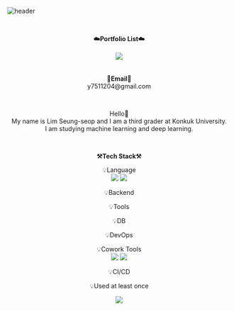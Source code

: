 ![header](https://capsule-render.vercel.app/api?type=waving&color=auto&height=300&section=header&text=welcome&fontSize=90&animation=fadeIn&fontAlignY=38&desc=SeungSeop's%20GitHub%20Profile&descAlignY=51&descAlign=62)

<br>

<p align="center">
    <Strong>☁️Portfolio List☁️</Strong><br><br>
    <a href="https://seungseop.tistory.com/" target="_blank"><img src="https://img.shields.io/badge/Tistory-535D6C?style=flat-square&logo=Tistory&logoColor=white"/></a>
    <br>
<br><br>
<Strong>📧Email📧</Strong><br>y7511204@gmail.com<br>

</p>

<br>

<p align="center">
Hello👐<br>
My name is Lim Seung-seop and I am a third grader at Konkuk University. <br>
I am studying machine learning and deep learning.


</p>

<br>

<p align="center">
    <Strong>⚒️Tech Stack⚒️</Strong><br>
</p>

<p align="center" display="inline-block">
    💡Language <br>
    <img src="https://img.shields.io/badge/Python-3776AB?style=for-the-badge&logo=Python&logoColor=white">
    <img src="https://img.shields.io/badge/R-276DC3?style=for-the-badge&logo=Python&logoColor=white">

</p>
<p align="center" display="inline-block">
    💡Backend <br>
</p>
<p align="center" display="inline-block">
    💡Tools <br>
</p>
<p align="center" display="inline-block">
    💡DB <br>
<!--     <img src="https://img.shields.io/badge/mysql-4479A1?style=for-the-badge&logo=mysql&logoColor=white"> -->
</p>
<p align="center" display="inline-block">
    💡DevOps <br>
</p>
<p align="center" display="inline-block">
    💡Cowork Tools <br>
    <img src="https://img.shields.io/badge/Github-000000?style=for-the-badge&logo=github&logoColor=white">
    <img src="https://img.shields.io/badge/Notion-000000?style=for-the-badge&logo=notion&logoColor=white">
</p>
<p align="center" display="inline-block">
    💡CI/CD <br>
</p>

<p align="center">
    💡Used at least once
</p>
<p align="center" display="inline-block">
  <img src="https://img.shields.io/badge/C-A8B9CC?style=for-the-badge&logo=C&logoColor=white">
</p>

<br>

<div align="center">

</div>

